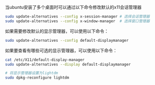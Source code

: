 
当ubuntu安装了多个桌面时可以通过以下命令修改默认的x11会话管理器

```bash
sudo update-alternatives --config x-session-manager # 选择会话管理器
sudo update-alternatives --config x-window-manager  # 选择窗口管理器
```

如果需要修改默认的显示管理器，可以使用以下命令：

```bash
sudo update-alternatives --config default-displaymanager
```

如果要查看有哪些可选的显示管理器，可以使用以下命令：

```bash
cat /etc/X11/default-display-manager
sudo update-alternatives --display default-displaymanager

# 将显示管理器设置为lightdm
sudo dpkg-reconfigure lightdm
```